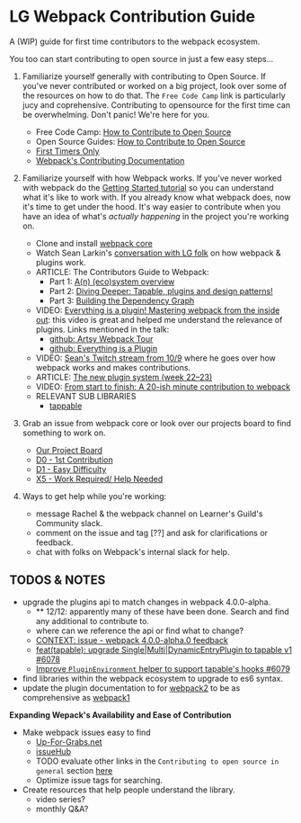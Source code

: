 # LG Webpack Contribution Guide
A (WIP) guide for first time contributors to the webpack ecosystem.



You too can start contributing to open source in just a few easy steps...
1. Familiarize yourself generally with contributing to Open Source. If you've never contributed or worked on a big project, look over some of the resources on how to do that. The `Free Code Camp` link is particularly jucy and coprehensive. Contributing to opensource for the first time can be overwhelming. Don't panic! We're here for you. 
    - Free Code Camp: [How to Contribute to Open Source](https://github.com/freeCodeCamp/how-to-contribute-to-open-source)
    - Open Source Guides: [How to Contribute to Open Source](https://opensource.guide/how-to-contribute/)
    - [First Timers Only](http://www.firsttimersonly.com/)
    - [Webpack's Contributing Documentation](https://github.com/webpack/webpack/blob/master/CONTRIBUTING.md)
    
1. Familiarize yourself with how Webpack works. If you've never worked with webpack do the [Getting Started tutorial](https://webpack.github.io/docs/tutorials/getting-started/) so you can understand what it's like to work with. If you already know what webpack does, now it's time to get under the hood. It's way easier to contribute when you have an idea of what's *actually happening* in the project you're working on.
    
    - Clone and install [webpack core](https://www.github.com/webpack/webpack)
    - Watch Sean Larkin's [conversation with LG folk](https://zoom.us/recording/play/CuEYRA04K-eBdDDcUoexryfpqXQ6IwwBHfSxr2u8UE0aiWXwS_Yrv_lhcudeB92Z) on how webpack & plugins work.
    - ARTICLE: The Contributors Guide to Webpack:
      - Part 1: [A(n) (eco)system overview](https://medium.com/webpack/the-contributors-guide-to-webpack-part-1-a0410cc82ca4)
      - Part 2: [Diving Deeper: Tapable, plugins and design patterns!](https://medium.com/webpack/the-contributors-guide-to-webpack-part-2-9fd5e658e08c)
      - Part 3: [Building the Dependency Graph](https://medium.com/webpack/the-contributors-guide-to-webpack-part-3-44cc149af02c)
    - VIDEO: [Everything is a plugin! Mastering webpack from the inside out](https://www.youtube.com/watch?v=4tQiJaFzuJ8): this video is great and helped me understand the relevance of plugins. Links mentioned in the talk:
      - [github: Artsy Webpack Tour](https://github.com/TheLarkInn/artsy-webpack-tour)
      - [github: Everything is a Plugin](https://github.com/TheLarkInn/everything-is-a-plugin)
    - VIDEO: [Sean's Twitch stream from 10/9](https://www.twitch.tv/videos/208289699) where he goes over how webpack works and makes contributions.
    - ARTICLE: [The new plugin system (week 22–23)](https://medium.com/webpack/the-new-plugin-system-week-22-23-c24e3b22e95)
    - VIDEO: [From start to finish: A 20-ish minute contribution to webpack](https://www.youtube.com/watch?v=ePdXHF2DfeY&feature=youtu.be)
    - RELEVANT SUB LIBRARIES
        - [tappable](https://github.com/webpack/tapable)
1. Grab an issue from webpack core or look over our projects board to find something to work on.
    - [Our Project Board](https://github.com/rachel-ftw/LG-webpack-contribution-guide/projects)
    - [D0 - 1st Contribution](https://github.com/webpack/webpack/issues?q=is%3Aissue+is%3Aopen+label%3A%22D0%3A+My+First+Commit+%28Contrib.+Difficulty%29%22)
    - [D1 - Easy Difficulty](https://github.com/webpack/webpack/issues?q=is%3Aissue+is%3Aopen+label%3A%22D1%3A+Easy+%28Contrib.+Difficulty%29%22)
    - [X5 - Work Required/ Help Needed](https://github.com/webpack/webpack/labels/X5%3A%20work%20required%20%28PR%20%2F%20Help%20Wanted%29)
1. Ways to get help while you're working:
    - message Rachel & the webpack channel on Learner's Guild's Community slack.
    - comment on the issue and tag [??] and ask for clarifications or feedback.
    - chat with folks on Webpack's internal slack for help.


## TODOS & NOTES
- upgrade the plugins api to match changes in webpack 4.0.0-alpha.
  - ** 12/12: apparently many of these have been done. Search and find any additional to contribute to.
  - where can we reference the api or find what to change?
  - [CONTEXT: issue - webpack 4.0.0-alpha.0 feedback](https://github.com/webpack/webpack/issues/6064)
  - [feat(tapable): upgrade Single|Multi|DynamicEntryPlugin to tapable v1 #6078](https://github.com/webpack/webpack/pull/6078/files)
  - [Improve `PluginEnvironment` helper to support tapable's hooks #6079](https://github.com/webpack/webpack/pull/6079)
- find libraries within the webpack ecosystem to upgrade to es6 syntax.
- update the plugin documentation to for [webpack2](https://webpack.js.org/concepts/plugins/) to be as comprehensive as [webpack1](https://webpack.github.io/docs/plugins.html)

**Expanding Wepack's Availability and Ease of Contribution**
- Make webpack issues easy to find
    - [Up-For-Grabs.net](http://up-for-grabs.net/#/)
    - [issueHub](http://issuehub.io/)
    - TODO evaluate other links in the `Contributing to open source in general` section [here](https://github.com/freeCodeCamp/how-to-contribute-to-open-source)
    - Optimize issue tags for searching.
- Create resources that help people understand the library.
    - video series?
    - monthly Q&A?



